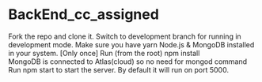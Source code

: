 # BackEnd_cc_assigned

Fork the repo and clone it.
Switch to development branch for running in development mode.
Make sure you have yarn Node.js & MongoDB installed in your system.
[Only once] Run (from the root) npm install \
MongoDB is connected to Atlas(cloud) so no need for mongod command
Run npm start to start the server. By default it will run on port 5000.
